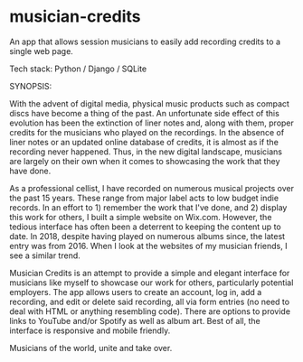 # musician-credits
An app that allows session musicians to easily add recording credits to a single web page.

Tech stack: Python / Django / SQLite

SYNOPSIS:

With the advent of digital media, physical music products such as compact discs have become a thing of the past. An unfortunate side effect of this evolution has been the extinction of liner notes and, along with them, proper credits for the musicians who played on the recordings. In the absence of liner notes or an updated online database of credits, it is almost as if the recording never happened. Thus, in the new digital landscape, musicians are largely on their own when it comes to showcasing the work that they have done.

As a professional cellist, I have recorded on numerous musical projects over the past 15 years. These range from major label acts to low budget indie records. In an effort to 1) remember the work that I've done, and 2) display this work for others, I built a simple website on Wix.com. However, the tedious interface has often been a deterrent to keeping the content up to date. In 2018, despite having played on numerous albums since, the latest entry was from 2016. When I look at the websites of my musician friends, I see a similar trend.

Musician Credits is an attempt to provide a simple and elegant interface for musicians like myself to showcase our work for others, particularly potential employers. The app allows users to create an account, log in, add a recording, and edit or delete said recording, all via form entries (no need to deal with HTML or anything resembling code). There are options to provide links to YouTube and/or Spotify as well as album art. Best of all, the interface is responsive and mobile friendly.

Musicians of the world, unite and take over.